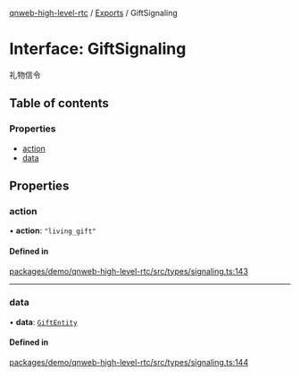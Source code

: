 [qnweb-high-level-rtc](../README.md) / [Exports](../modules.md) / GiftSignaling

# Interface: GiftSignaling

礼物信令

## Table of contents

### Properties

- [action](GiftSignaling.md#action)
- [data](GiftSignaling.md#data)

## Properties

### action

• **action**: ``"living_gift"``

#### Defined in

[packages/demo/qnweb-high-level-rtc/src/types/signaling.ts:143](https://github.com/Spencer17x/solutions/blob/84e2f808/Frontend/front-end-solutions/packages/demo/qnweb-high-level-rtc/src/types/signaling.ts#L143)

___

### data

• **data**: [`GiftEntity`](GiftEntity.md)

#### Defined in

[packages/demo/qnweb-high-level-rtc/src/types/signaling.ts:144](https://github.com/Spencer17x/solutions/blob/84e2f808/Frontend/front-end-solutions/packages/demo/qnweb-high-level-rtc/src/types/signaling.ts#L144)
